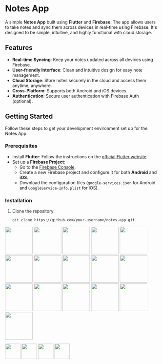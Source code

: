 # Notes App

A simple **Notes App** built using **Flutter** and **Firebase**. The app allows users to take notes and sync them across devices in real-time using Firebase. It's designed to be simple, intuitive, and highly functional with cloud storage.

## Features
- **Real-time Syncing**: Keep your notes updated across all devices using Firebase.
- **User-friendly Interface**: Clean and intuitive design for easy note management.
- **Cloud Storage**: Store notes securely in the cloud and access them anytime, anywhere.
- **Cross-Platform**: Supports both Android and iOS devices.
- **Authentication**: Secure user authentication with Firebase Auth (optional).

## Getting Started

Follow these steps to get your development environment set up for the Notes App.

### Prerequisites

- Install **Flutter**: Follow the instructions on the [official Flutter website](https://flutter.dev/docs/get-started/install).
- Set up a **Firebase Project**:
    - Go to the [Firebase Console](https://console.firebase.google.com/).
    - Create a new Firebase project and configure it for both **Android** and **iOS**.
    - Download the configuration files (`google-services.json` for Android and `GoogleService-Info.plist` for iOS).

### Installation

1. Clone the repository:

   ```bash
   git clone https://github.com/your-username/notes-app.git

<a><img src="assets/image/1.jpg" width="90" /></a>
<a><img src="assets/image/2.jpg" width="90" /></a>
<a><img src="assets/image/3.jpg" width="90" /></a>
<a><img src="assets/image/4.jpg" width="90" /></a>
<a><img src="assets/image/5.jpg" width="90" /></a>
<a><img src="assets/image/6.jpg" width="90" /></a>
<a><img src="assets/image/7.jpg" width="90" /></a>
<a><img src="assets/image/8.jpg" width="90" /></a>
<a><img src="assets/image/9.jpg" width="90" /></a>
<a><img src="assets/image/10.jpg" width="90" /></a>
<a><img src="assets/image/11.jpg" width="90" /></a>
<a><img src="assets/image/12.jpg" width="90" /></a>
<a><img src="assets/image/13.jpg" width="90" /></a>
<a><img src="assets/image/14.jpg" width="90" /></a>
<a><img src="assets/image/15.jpg" width="90" /></a>
<a><img src="assets/image/16.jpg" width="90" /></a>


<a href="https://dev-aryanbhimani.pantheonsite.io/" target="_blank"><img src="assets/portfolio.png" width="50" ></a>
<a href="https://www.linkedin.com/in/aryanbhimani/" target="_blank"><img src="assets/linkedin.png" width="50"></a>
<a href="https://github.com/AryanBhimani" target="_blank"><img src="assets/github.png" width="50"></a>
<a href="https://twitter.com/yourtwitterhandle" target="_blank"><img src="assets/twitter.png" width="50"></a>
